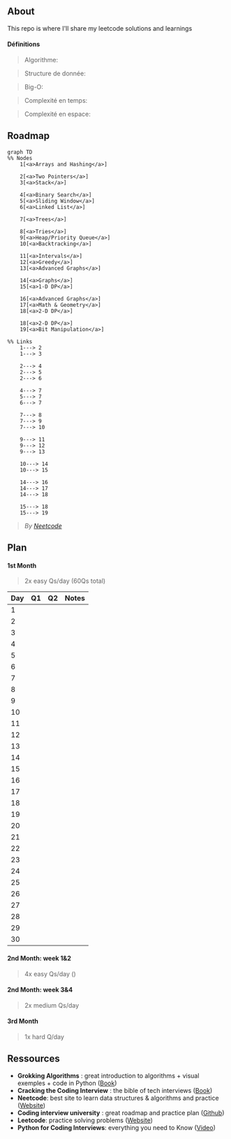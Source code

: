## About
This repo is where I'll share my leetcode solutions and learnings


#### Définitions
> Algorithme: 

> Structure de donnée: 

> Big-O: 

> Complexité en temps:

> Complexité en espace: 

## Roadmap

```mermaid
graph TD
%% Nodes
    1[<a>Arrays and Hashing</a>]

    2[<a>Two Pointers</a>]
    3[<a>Stack</a>]

    4[<a>Binary Search</a>]
    5[<a>Sliding Window</a>]
    6[<a>Linked List</a>]

    7[<a>Trees</a>]
    
    8[<a>Tries</a>]
    9[<a>Heap/Priority Queue</a>]
    10[<a>Backtracking</a>]

    11[<a>Intervals</a>]
    12[<a>Greedy</a>]
    13[<a>Advanced Graphs</a>]

    14[<a>Graphs</a>]
    15[<a>1-D DP</a>]

    16[<a>Advanced Graphs</a>]
    17[<a>Math & Geometry</a>]
    18[<a>2-D DP</a>]

    18[<a>2-D DP</a>]
    19[<a>Bit Manipulation</a>]

%% Links
    1---> 2
    1---> 3

    2---> 4
    2---> 5
    2---> 6

    4---> 7
    5---> 7
    6---> 7

    7---> 8
    7---> 9
    7---> 10

    9---> 11
    9---> 12
    9---> 13

    10---> 14
    10---> 15

    14---> 16
    14---> 17
    14---> 18

    15---> 18
    15---> 19
```
> *By [Neetcode](https://neetcode.io/roadmap)*

## Plan
#### 1st Month
> 2x easy Qs/day (60Qs total)

|Day|Q1|Q2|Notes|
|-|-|-|-|
|1||||
|2||||
|3||||
|4||||
|5||||
|6||||
|7||||
|8||||
|9||||
|10||||
|11||||
|12||||
|13||||
|14||||
|15||||
|16||||
|17||||
|18||||
|19||||
|20||||
|21||||
|22||||
|23||||
|24||||
|25||||
|26||||
|27||||
|28||||
|29||||
|30||||

#### 2nd Month: week 1&2
> 4x easy Qs/day ()
#### 2nd Month: week 3&4
> 2x medium Qs/day
#### 3rd Month
> 1x hard Q/day

## Ressources
- **Grokking Algorithms** : great introduction to algorithms + visual exemples + code in Python ([Book](https://www.amazon.com.be/-/en/Aditya-Bhargava/dp/1617292230/ref=asc_df_1617292230/))
- **Cracking the Coding Interview** : the bible of tech interviews ([Book](https://www.amazon.com.be/-/en/Gayle-Laakmann-McDowell/dp/0984782850))
- **Neetcode**: best site to learn data structures & algorithms and practice ([Website](https://neetcode.io/))
- **Coding interview university** : great roadmap and practice plan ([Github](https://github.com/jwasham/coding-interview-university))
- **Leetcode**: practice solving problems ([Website](https://leetcode.com/))
- **Python for Coding Interviews**: everything you need to Know ([Video](https://www.youtube.com/watch?v=0K_eZGS5NsU))